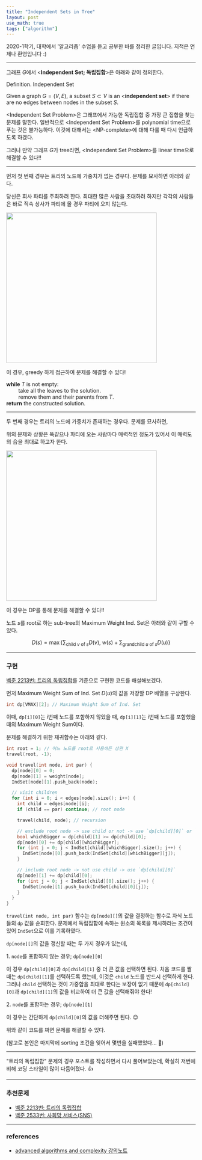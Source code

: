 ```yaml
---
title: "Independent Sets in Tree"
layout: post
use_math: true
tags: ["algorithm"]
---
```




2020-1학기, 대학에서 '알고리즘' 수업을 듣고 공부한 바를 정리한 글입니다. 지적은 언제나 환영입니다 :)

<hr/>

그래프 $G$에서 \<**Independent Set; 독립집합**\>은 아래와 같이 정의한다.

<div class="definition" markdown="1">

<span class="statement-title">Definition.</span> Independent Set<br>

Given a graph $G = (V, E)$, a subset $S \subset V$ is an \<**independent set**\> if there are no edges between nodes in the subset $S$.

</div>

\<Independent Set Problem\>은 그래프에서 가능한 독립집합 중 가장 큰 집합을 찾는 문제를 말한다. 일반적으로 \<Independent Set Problem\>를 polynomial time으로 푸는 것은 불가능하다. 이것에 대해서는 \<NP-complete\>에 대해 다룰 때 다시 언급하도록 하겠다.

그러나 만약 그래프 $G$가 tree라면, \<Independent Set Problem\>를 linear time으로 해결할 수 있다!!

<hr/>

먼저 첫 번째 경우는 트리의 노드에 가중치가 없는 경우다. 문제를 묘사하면 아래와 같다.

<div class="math-statement" markdown="1">

당신은 회사 파티를 주최하려 한다. 최대한 많은 사람을 초대하려 하지만 각각의 사람들은 바로 직속 상사가 파티에 올 경우 파티에 오지 않는다.

</div>

<div class="img-wrapper">
  <img src="{{ "/images/algorithm/independent-set-in-tree-1.png" | relative_url }}" width="400px">
</div>

이 경우, greedy 하게 접근하여 문제를 해결할 수 있다!

<div class="math-statement" markdown="1">

**while** $T$ is not empty:<br/>
&emsp;&emsp; take all the leaves to the solution.<br/>
&emsp;&emsp; remove them and their parents from $T$.<br/>
**return** the constructed solution.

</div>

<hr/>

두 번째 경우는 트리의 노드에 가중치가 존재하는 경우다. 문제를 묘사하면,

<div class="math-statement" markdown="1">

위의 문제와 상황은 똑같으나 파티에 오는 사람마다 매력적인 정도가 있어서 이 매력도의 合을 최대로 하고자 한다.

</div>

<div class="img-wrapper">
  <img src="{{ "/images/algorithm/independent-set-in-tree-2.png" | relative_url }}" width="400px">
</div>

이 경우는 DP를 통해 문제를 해결할 수 있다!!

노드 $s$를 root로 하는 sub-tree의 Maximum Weight Ind. Set은 아래와 같이 구할 수 있다.

$$
D(s) = \max \left\{ \sum_{\text{child $v$ of $s$}} D(v), \; w(s) + \sum_{\text{grandchild $u$ of $s$}} D(u) \right\}
$$

<hr/>

### 구현

[벡준 2213번: 트리의 독립집합](https://www.acmicpc.net/problem/2213)를 기준으로 구현한 코드를 해설해보겠다.

먼저 Maximum Weight Sum of Ind. Set $D(u)$의 값을 저장할 DP 배열을 구상한다.

``` cpp
int dp[VMAX][2]; // Maximum Weight Sum of Ind. Set
```

이때, `dp[i][0]`는 $i$번째 노드를 포함하지 않았을 때, `dp[i][1]`는 $i$번째 노드를 포함했을 때의 Maximum Weight Sum이다.

문제를 해결하기 위한 재귀함수는 아래와 같다.

``` cpp
int root = 1; // 어느 노드를 root로 사용하든 상관 X
travel(root, -1);

void travel(int node, int par) {
  dp[node][0] = 0;
  dp[node][1] = weight[node];
  IndSet[node][1].push_back(node);

  // visit children
  for (int i = 0; i < edges[node].size(); i++) {
    int child = edges[node][i];
    if (child == par) continue; // root node

    travel(child, node); // recursion

    // exclude root node -> use child or not -> use `dp[child][0]` or `dp[child][1]`
    bool whichBigger = dp[child][1] >= dp[child][0];
    dp[node][0] += dp[child][whichBigger];
    for (int j = 0; j < IndSet[child][whichBigger].size(); j++) {
      IndSet[node][0].push_back(IndSet[child][whichBigger][j]);
    }

    // include root node -> not use child -> use `dp[child][0]`
    dp[node][1] += dp[child][0];
    for (int j = 0; j < IndSet[child][0].size(); j++) {
      IndSet[node][1].push_back(IndSet[child][0][j]);
    }
  }
}
```

`travel(int node, int par)` 함수는 `dp[node][]`의 값을 결정하는 함수로 자식 노드들의 `dp` 값을 순회한다. 문제에서 독립집합에 속하는 원소의 목록을 제시하라는 조건이 있어 `IndSet`으로 이를 기록하였다.

`dp[node][]`의 값을 갱신할 때는 두 가지 경우가 있는데,

1\. `node`를 포함하지 않는 경우; `dp[node][0]`

이 경우 `dp[child][0]`과 `dp[child][1]` 중 더 큰 값을 선택하면 된다. 처음 코드를 짤 때는 `dp[child][1]`를 선택하도록 했는데, 이것은 `child` 노드를 반드시 선택하게 한다. 그러나 `child` 선택하는 것이 가중합을 최대로 한다는 보장이 없기 때문에 `dp[child][0]`과 `dp[child][1]`의 값을 비교하여 더 큰 값을 선택해줘야 한다!

2\. `node`를 포함하는 경우; `dp[node][1]`

이 경우는 간단하게 `dp[child][0]`의 값을 더해주면 된다. 😉

위와 같이 코드를 짜면 문제를 해결할 수 있다.

(참고로 본인은 마지막에 sorting 조건을 잊어서 몇번을 실패했었다... 🤯)

<hr/>

"트리의 독립집합" 문제의 경우 포스트를 작성하면서 다시 풀어보았는데, 확실히 저번에 비해 코딩 스타일이 많이 다듬어졌다. 👍

<hr/>

### 추천문제

- [벡준 2213번: 트리의 독립집합](https://www.acmicpc.net/problem/2213)
- [백준 2533번: 사회망 서비스(SNS)](https://www.acmicpc.net/problem/2533)

<hr/>

### references

- [advanced algorithms and complexity 강의노트](https://wikidocs.net/12619)